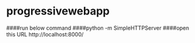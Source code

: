 # progressivewebapp
####run below command 
####python -m SimpleHTTPServer
####open this URL http://localhost:8000/
